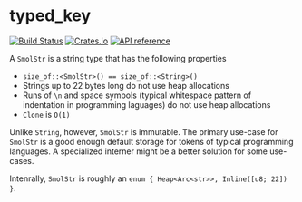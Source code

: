 # typed_key

[![Build Status](https://travis-ci.org/matklad/smol_str.svg?branch=master)](https://travis-ci.org/matklad/smol_str)
[![Crates.io](https://img.shields.io/crates/v/smol_str.svg)](https://crates.io/crates/smol_str)
[![API reference](https://docs.rs/smol_str/badge.svg)](https://docs.rs/smol_str/)


A `SmolStr` is a string type that has the following properties

  * `size_of::<SmolStr>() == size_of::<String>()`
  * Strings up to 22 bytes long do not use heap allocations
  * Runs of `\n` and space symbols (typical whitespace pattern of indentation
    in programming laguages) do not use heap allocations
  * `Clone` is `O(1)`

Unlike `String`, however, `SmolStr` is immutable. The primary use-case for
`SmolStr` is a good enough default storage for tokens of typical programming
languages. A specialized interner might be a better solution for some use-cases.

Intenrally, `SmolStr` is roughly an `enum { Heap<Arc<str>>, Inline([u8; 22]) }`.
